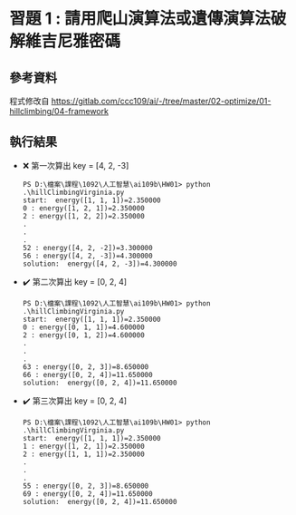 # 習題 1 : 請用爬山演算法或遺傳演算法破解維吉尼雅密碼

## 參考資料

程式修改自 <https://gitlab.com/ccc109/ai/-/tree/master/02-optimize/01-hillclimbing/04-framework>

## 執行結果

* :x: 第一次算出 key = [4, 2, -3]

    ```text
    PS D:\檔案\課程\1092\人工智慧\ai109b\HW01> python .\hillClimbingVirginia.py
    start:  energy([1, 1, 1])=2.350000
    0 : energy([1, 2, 1])=2.350000
    2 : energy([1, 2, 2])=2.350000
    .
    .
    .
    52 : energy([4, 2, -2])=3.300000
    56 : energy([4, 2, -3])=4.300000
    solution:  energy([4, 2, -3])=4.300000
    ```

* :heavy_check_mark: 第二次算出 key = [0, 2, 4]

    ```text
    PS D:\檔案\課程\1092\人工智慧\ai109b\HW01> python .\hillClimbingVirginia.py
    start:  energy([1, 1, 1])=2.350000
    0 : energy([0, 1, 1])=4.600000
    2 : energy([0, 1, 2])=4.600000
    .
    .
    .
    63 : energy([0, 2, 3])=8.650000
    66 : energy([0, 2, 4])=11.650000
    solution:  energy([0, 2, 4])=11.650000
    ```

* :heavy_check_mark: 第三次算出 key = [0, 2, 4]

    ```text
    PS D:\檔案\課程\1092\人工智慧\ai109b\HW01> python .\hillClimbingVirginia.py
    start:  energy([1, 1, 1])=2.350000
    1 : energy([1, 2, 1])=2.350000
    2 : energy([1, 1, 1])=2.350000
    .
    .
    .
    55 : energy([0, 2, 3])=8.650000
    69 : energy([0, 2, 4])=11.650000
    solution:  energy([0, 2, 4])=11.650000
    ```
